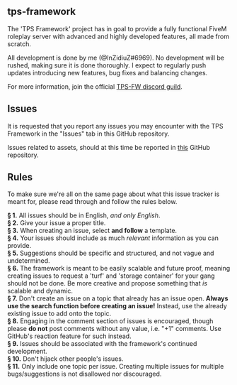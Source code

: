 ## tps-framework
The 'TPS Framework' project has in goal to provide a fully functional FiveM roleplay server with advanced and highly developed features, all made from scratch.

All development is done by me (@InZidiuZ#6969). No development will be rushed, making sure it is done thoroughly. I expect to regularly push updates introducing new features, bug fixes and balancing changes.

For more information, join the official [TPS-FW discord guild](https://discord.gg/Y4EbJNZg8q).

## Issues
It is requested that you report any issues you may encounter with the TPS Framework in the "Issues" tab in this GitHub repository.

Issues related to assets, should at this time be reported in [this](https://github.com/InZidiuZ/legacy-assets-issue-tracker) GitHub repository.

## Rules
To make sure we're all on the same page about what this issue tracker is meant for, please read through and follow the rules below.

**§ 1.** All issues should be in English, *and only English*.<br/>
**§ 2.** Give your issue a proper title.<br/>
**§ 3.** When creating an issue, select **and follow** a template.<br/>
**§ 4.** Your issues should include as much *relevant* information as you can provide.<br/>
**§ 5.** Suggestions should be specific and structured, and not vague and undetermined.<br/>
**§ 6.** The framework is meant to be easily scalable and future proof, meaning creating issues to request a 'turf' and 'storage container' for your gang should not be done. Be more creative and propose something that *is* scalable and dynamic.<br/>
**§ 7.** Don't create an issue on a topic that already has an issue open. **Always use the search function before creating an issue!** Instead, use the already existing issue to add onto the topic.<br/>
**§ 8.** Engaging in the comment section of issues is encouraged, though please **do not** post comments without any value, i.e. "+1" comments. Use GitHub's reaction feature for such instead.<br/>
**§ 9.** Issues should be associated with the framework's continued development.<br/>
**§ 10.** Don't hijack other people's issues.<br/>
**§ 11.** Only include one topic per issue. Creating multiple issues for multiple bugs/suggestions is not disallowed nor discouraged.
